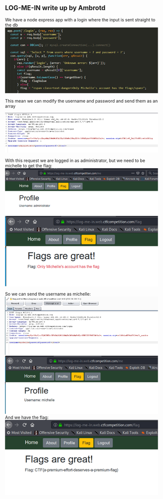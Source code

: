 ## LOG-ME-IN write up by Ambrotd

We have a node express app with a login where the input is sent straight to the db
![892b3f85ac924daef30956ea40806ce9.png](../_resources/68a7f7504e1f474980c472dce7233c69.png)

This mean we can modify the username and password and send them as an array

![91a2a7704e95fd6bf1b39c205cf3669a.png](../_resources/a274f2f17b34493688ed7e007ead6fd2.png)

With this request we are logged in as administrator, but we need to be michelle to get the flag:
![e0a7593a59ee79fbdcfa5fada5290825.png](../_resources/47f04c4a69d241359eeb1966c8811fd4.png)
![26e06a6a84119014ba4a9d99a6a4b996.png](../_resources/60bd5face5c946dfa85d91367c9a0b83.png)

So we can send the username as michelle:
![818b78552a6098dc9778d8d8abb1857a.png](../_resources/98170f2c2f3f41a09e0a0c49226f3870.png)
![fffa44f0ba8bc411f0a40f3fa41d3926.png](../_resources/91a617833d14473e8645db2228fbf2b9.png)
And we have the flag:
![7fd3060dd0ac0336ddec407634eaa13f.png](../_resources/471e3512911d4bfd96a36770d1b218e0.png)
